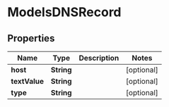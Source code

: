
# ModelsDNSRecord

## Properties
Name | Type | Description | Notes
------------ | ------------- | ------------- | -------------
**host** | **String** |  |  [optional]
**textValue** | **String** |  |  [optional]
**type** | **String** |  |  [optional]



